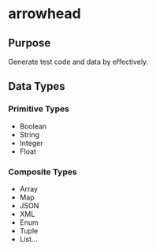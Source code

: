 # arrowhead

## Purpose
Generate test code and data by effectively.

## Data Types
### Primitive Types
* Boolean
* String
* Integer
* Float

### Composite Types
* Array
* Map
* JSON
* XML
* Enum
* Tuple
* List...